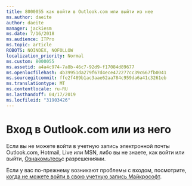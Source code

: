 ```yaml
---
title: 8000055 как войти в Outlook.com или выйти из нее
ms.author: daeite
author: daeite
manager: jackiesm
ms.date: 7/16/2018
ms.audience: ITPro
ms.topic: article
ROBOTS: NOINDEX, NOFOLLOW
localization_priority: Normal
ms.custom: 8000055
ms.assetid: a4a4c974-7a8b-46c7-92d9-f17084d89677
ms.openlocfilehash: 4b39951da279f67d4ece472277cc39c667fb0041
ms.sourcegitcommit: ffe2f489b1ac3aae62aa784c959da6a41c3261eb
ms.translationtype: MT
ms.contentlocale: ru-RU
ms.lasthandoff: 04/17/2019
ms.locfileid: "31903426"
---
```

# <a name="how-to-sign-in-to-or-out-of-outlookcom"></a>Вход в Outlook.com или из него

Если вы не можете войти в учетную запись электронной почты Outlook.com, Hotmail, Live или MSN, либо вы не знаете, как войти или выйти, [Ознакомьтесь](https://go.microsoft.com/fwlink/p/?linkid=2005840)с разрешениями.
  
Если у вас по-прежнему возникают проблемы с входом, посмотрите, [когда не можете войти в свою учетную запись Майкрософт](https://go.microsoft.com/fwlink/p/?linkid=837479).
  

